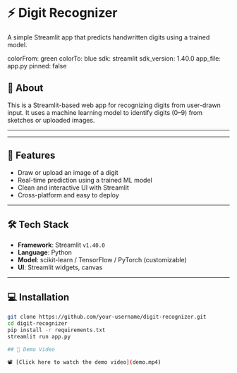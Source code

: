 # ⚡ Digit Recognizer

A simple Streamlit app that predicts handwritten digits using a trained model.

colorFrom: green
colorTo: blue
sdk: streamlit
sdk_version: 1.40.0
app_file: app.py
pinned: false


## 🚀 About

This is a Streamlit-based web app for recognizing digits from user-drawn input. It uses a machine learning model to identify digits (0–9) from sketches or uploaded images.

---


---

## 🧠 Features

- Draw or upload an image of a digit
- Real-time prediction using a trained ML model
- Clean and interactive UI with Streamlit
- Cross-platform and easy to deploy

---

## 🛠️ Tech Stack

- **Framework**: Streamlit `v1.40.0`
- **Language**: Python
- **Model**: scikit-learn / TensorFlow / PyTorch (customizable)
- **UI**: Streamlit widgets, canvas

---

## 💻 Installation

```bash
git clone https://github.com/your-username/digit-recognizer.git
cd digit-recognizer
pip install -r requirements.txt
streamlit run app.py

## 🎥 Demo Video

📽️ [Click here to watch the demo video](demo.mp4)
